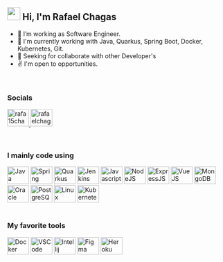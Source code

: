 ## <img src="https://media.giphy.com/media/hvRJCLFzcasrR4ia7z/giphy.gif" width="30px">  Hi, I'm Rafael Chagas

- 🔭 I’m working as Software Engineer.
- 🌱 I'm currently working with Java, Quarkus, Spring Boot, Docker, Kubernetes, Git.
- 🎯 Seeking for collaborate with other Developer's
- ✌️ I'm open to opportunities.

<br />

### Socials
  
<div>

  <a href="https://www.linkedin.com/in/rafa15chagas/" 
    target="_blank">
      <img src="https://cdn.jsdelivr.net/gh/devicons/devicon/icons/linkedin/linkedin-original.svg"
        alt="rafa15chagas" 
        height="40" 
        width="50"  
      />
  </a>
  <a href="https://twitter.com/rafaelchagasb" 
    target="_blank">
      <img src="https://cdn.jsdelivr.net/gh/devicons/devicon/icons/twitter/twitter-original.svg" 
        alt="rafaelchagasb" 
        height="40" 
        width="50" 
      />
  </a>
</div>

<br />

### I mainly code using

<div>
  <img src="https://cdn.jsdelivr.net/gh/devicons/devicon/icons/java/java-original-wordmark.svg" 
    height="40" 
    width="50" 
    alt="Java"
  />
  <img src="https://cdn.jsdelivr.net/gh/devicons/devicon/icons/spring/spring-original-wordmark.svg" 
    height="40" 
    width="50" 
    alt="Spring"
  />
  <img src="https://raw.githubusercontent.com/get-icon/geticon/master/icons/quarkus-icon.svg"
    height="40" 
    width="50" 
    alt="Quarkus"
  />
  <img src="https://cdn.jsdelivr.net/gh/devicons/devicon/icons/jenkins/jenkins-original.svg" 
    height="40" 
    width="50" 
    alt="Jenkins"
  />
  <img src="https://cdn.jsdelivr.net/gh/devicons/devicon/icons/javascript/javascript-original.svg" 
    height="40" 
    width="50"  
    alt="Javascript"
  />
  <img src="https://cdn.jsdelivr.net/gh/devicons/devicon/icons/nodejs/nodejs-plain-wordmark.svg"
    height="40" 
    width="50"  
    alt="NodeJS"
  />
  <img src="https://cdn.jsdelivr.net/gh/devicons/devicon/icons/express/express-original-wordmark.svg" 
    height="40" 
    width="50"  
    alt="ExpressJS"
  />
  <img src="https://cdn.jsdelivr.net/gh/devicons/devicon/icons/vuejs/vuejs-original-wordmark.svg" 
    height="40" 
    width="50"  
    alt="VueJS"
  />
  <img src="https://cdn.jsdelivr.net/gh/devicons/devicon/icons/mongodb/mongodb-plain-wordmark.svg" 
    height="40" 
    width="50"  
    alt="MongoDB"
  />
  <img src="https://cdn.jsdelivr.net/gh/devicons/devicon/icons/oracle/oracle-original.svg" 
    height="40" 
    width="50"  
    alt="Oracle"
  />
  <img src="https://cdn.jsdelivr.net/gh/devicons/devicon/icons/postgresql/postgresql-original-wordmark.svg" 
    height="40" 
    width="50"  
    alt="PostgreSQL"
  />
  <img src="https://cdn.jsdelivr.net/gh/devicons/devicon/icons/linux/linux-original.svg" 
    height="40" 
    width="50" 
    alt="Linux"
  />
  <img src="https://cdn.jsdelivr.net/gh/devicons/devicon/icons/kubernetes/kubernetes-plain-wordmark.svg" 
    height="40" 
    width="50" 
    alt="Kubernetes"
  />
</div>

<br />

### My favorite tools

<div>
  <img src="https://cdn.jsdelivr.net/gh/devicons/devicon/icons/docker/docker-original-wordmark.svg" 
    height="40" 
    width="50"  
    alt="Docker"
  />
  <img src="https://cdn.jsdelivr.net/gh/devicons/devicon/icons/vscode/vscode-original-wordmark.svg" 
    height="40" 
    width="50"  
    alt="VSCode"
  />
  <img src="https://cdn.jsdelivr.net/gh/devicons/devicon/icons/intellij/intellij-original.svg" 
    height="40" 
    width="50"  
    alt="Intellij"
  />
  <img src="https://cdn.jsdelivr.net/gh/devicons/devicon/icons/figma/figma-original.svg" 
    height="40" 
    width="50" 
    alt="Figma"
  />
  <img src="https://cdn.jsdelivr.net/gh/devicons/devicon/icons/heroku/heroku-original.svg" 
    height="40" 
    width="50" 
    alt="Heroku"
  />
</div>
